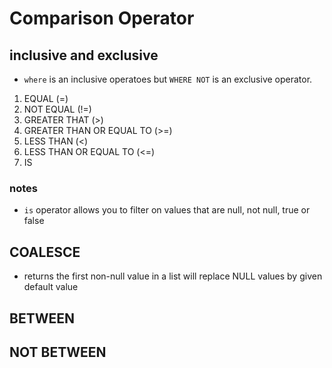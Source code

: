 # Comparison Operator

## inclusive and exclusive

- `where` is an inclusive operatoes but `WHERE NOT` is an exclusive operator.

1. EQUAL (=)
2. NOT EQUAL (!=)
3. GREATER THAT (>)
4. GREATER THAN OR EQUAL TO (>=)
5. LESS THAN (<)
6. LESS THAN OR EQUAL TO (<=)
7. IS

### notes

- `is` operator allows you to filter on values that are null, not null, true or false

## COALESCE

- returns the first non-null value in a list will replace NULL values by given default value

## BETWEEN

## NOT BETWEEN

